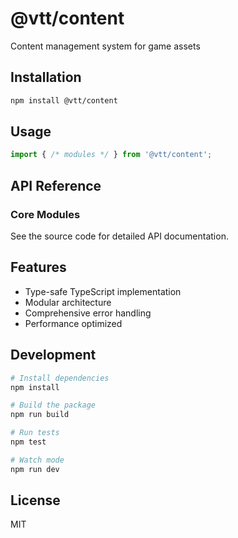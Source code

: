 # @vtt/content

Content management system for game assets

## Installation

```bash
npm install @vtt/content
```

## Usage

```typescript
import { /* modules */ } from '@vtt/content';
```

## API Reference

### Core Modules

See the source code for detailed API documentation.

## Features

- Type-safe TypeScript implementation
- Modular architecture
- Comprehensive error handling
- Performance optimized

## Development

```bash
# Install dependencies
npm install

# Build the package
npm run build

# Run tests
npm test

# Watch mode
npm run dev
```

## License

MIT
